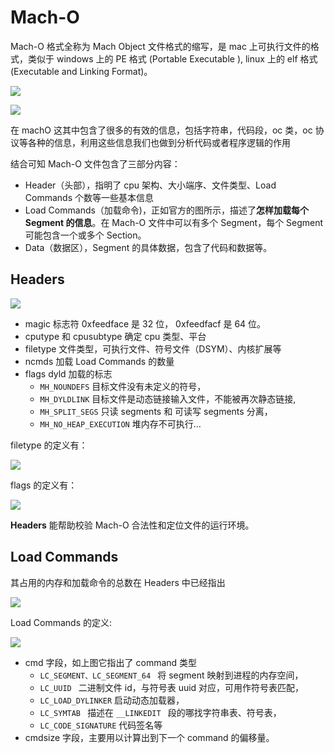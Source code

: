 

# Mach-O 

Mach-O 格式全称为 Mach Object 文件格式的缩写，是 mac 上可执行文件的格式，类似于 windows 上的 PE 格式 (Portable Executable ), linux 上的 elf 格式 (Executable and Linking Format)。



![](http://sylarimage.oss-cn-shenzhen.aliyuncs.com/2019-12-02-A4-2.png)

![](http://sylarimage.oss-cn-shenzhen.aliyuncs.com/2019-12-02-100546.png)

在 machO 这其中包含了很多的有效的信息，包括字符串，代码段，oc 类，oc 协议等各种的信息，利用这些信息我们也做到分析代码或者程序逻辑的作用

结合可知 Mach-O 文件包含了三部分内容：

- Header（头部），指明了 cpu 架构、大小端序、文件类型、Load Commands 个数等一些基本信息
- Load Commands（加载命令)，正如官方的图所示，描述了**怎样加载每个 Segment 的信息**。在 Mach-O 文件中可以有多个 Segment，每个 Segment 可能包含一个或多个 Section。
- Data（数据区），Segment 的具体数据，包含了代码和数据等。



## Headers

![](http://sylarimage.oss-cn-shenzhen.aliyuncs.com/2019-12-03-024432.jpg)

- magic 标志符 0xfeedface 是 32 位， 0xfeedfacf 是 64 位。
- cputype 和 cpusubtype 确定 cpu 类型、平台
- filetype 文件类型，可执行文件、符号文件（DSYM）、内核扩展等
- ncmds 加载 Load Commands 的数量
- flags dyld 加载的标志
  - `MH_NOUNDEFS` 目标文件没有未定义的符号，
  - `MH_DYLDLINK` 目标文件是动态链接输入文件，不能被再次静态链接,
  - `MH_SPLIT_SEGS` 只读 segments 和 可读写 segments 分离，
  - `MH_NO_HEAP_EXECUTION` 堆内存不可执行…



filetype 的定义有：

![](http://sylarimage.oss-cn-shenzhen.aliyuncs.com/2019-12-03-024558.jpg)

flags 的定义有：

![](http://sylarimage.oss-cn-shenzhen.aliyuncs.com/2019-12-03-030256.jpg)

**Headers** 能帮助校验 Mach-O 合法性和定位文件的运行环境。



## Load Commands

其占用的内存和加载命令的总数在 Headers 中已经指出

![](http://sylarimage.oss-cn-shenzhen.aliyuncs.com/2019-12-03-032034.jpg)

Load Commands 的定义:

![](http://sylarimage.oss-cn-shenzhen.aliyuncs.com/2019-12-03-032102.jpg)

- cmd 字段，如上图它指出了 command 类型
  - `LC_SEGMENT、LC_SEGMENT_64 ` 将 segment 映射到进程的内存空间，
  - `LC_UUID ` 二进制文件 id，与符号表 uuid 对应，可用作符号表匹配，
  - `LC_LOAD_DYLINKER` 启动动态加载器，
  - `LC_SYMTAB ` 描述在 `__LINKEDIT ` 段的哪找字符串表、符号表，
  - `LC_CODE_SIGNATURE` 代码签名等
- cmdsize 字段，主要用以计算出到下一个 command 的偏移量。